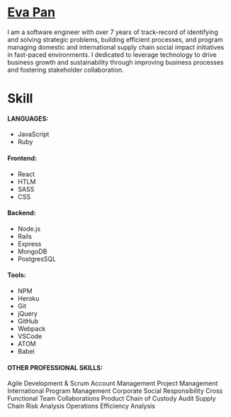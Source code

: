 # [Eva Pan](http://evapan.com)

I am a software engineer with over 7 years of track-record of identifying and solving strategic problems, building efficient processes, and program managing domestic and international supply chain social impact initiatives in fast-paced environments. I dedicated to leverage technology to drive business growth and sustainability through improving business processes and fostering stakeholder collaboration.

# Skill

#### LANGUAGES:
* JavaScript
* Ruby

#### Frontend:
* React
* HTLM
* SASS
* CSS

#### Backend:
* Node.js
* Rails
* Express
* MongoDB
* PostgresSQL

#### Tools:
* NPM
* Heroku
* Git
* jQuery
* GitHub
* Webpack
* VSCode
* ATOM
* Babel


#### OTHER PROFESSIONAL SKILLS:
Agile Development & Scrum
Account Management
Project Management
International Program Management
Corporate Social Responsibility
Cross Functional Team Collaborations
Product Chain of Custody Audit
Supply Chain Risk Analysis
Operations Efficiency Analysis
